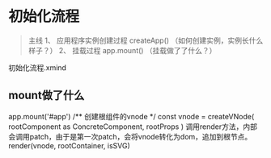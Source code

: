 # 初始化流程

> 主线
> 1、 应用程序实例创建过程 createApp() （如何创建实例，实例长什么样子？）
> 2、 挂载过程 app.mount()   （挂载做了了什么？）

初始化流程.xmind

## mount做了什么

app.mount('#app')
/** 创建根组件的vnode */
const vnode = createVNode(
    rootComponent as ConcreteComponent,
    rootProps
)
调用render方法，内部会调用patch，由于是第一次patch，会将vnode转化为dom，追加到根节点。
render(vnode, rootContainer, isSVG)